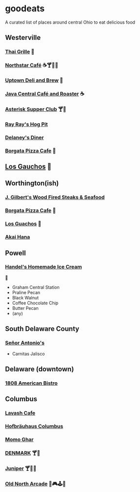 # goodeats
A curated list of places around central Ohio to eat delicious food

## Westerville

### [Thai Grille](https://goo.gl/maps/hzekQnP451R2) 🍵

### [Northstar Café](https://goo.gl/maps/oSZokXS6wvR2) ☕️🍸🥃🍺

### [Uptown Deli and Brew](https://goo.gl/maps/t29SFQTzuAm) 🍺

### [Java Central Café and Roaster](https://goo.gl/maps/kcr7oKUa3352) ☕️

### [Asterisk Supper Club](https://goo.gl/maps/vxTu1pnkeRn) 🍸🥃

### [Ray Ray's Hog Pit](https://goo.gl/maps/LSN2TaTULr42)

### [Delaney's Diner](https://goo.gl/maps/nmJgncjT93T2)

### [Borgata Pizza Cafe](https://goo.gl/maps/fsWnFTs7vR62) 🍕

## [Los Gauchos](https://goo.gl/maps/rL3Q1kwKBE12) 🌮

## Worthington(ish)

### [J. Gilbert's Wood Fired Steaks & Seafood](https://goo.gl/maps/2g3FcYouNBA2)

### [Borgata Pizza Cafe](https://goo.gl/maps/o3QizcTe1672) 🍕

### [Los Guachos](https://goo.gl/maps/ohdWLEhxhPo) 🌮

### [Akai Hana](https://goo.gl/maps/DZEEpdvV1uJ2)

## Powell

### [Handel's Homemade Ice Cream](https://goo.gl/maps/3kVTJmZbQ9p)
🍨
- Graham Central Station
- Praline Pecan
- Black Walnut
- Coffee Chocolate Chip
- Butter Pecan
- (any)

## South Delaware County

### [Señor Antonio's](https://goo.gl/maps/g6p5ZCnCQw22)

- Carnitas Jalisco

## Delaware (downtown)

### [1808 American Bistro](https://goo.gl/maps/8BATw8RWZg32)

## Columbus

### [Lavash Cafe](https://goo.gl/maps/UcTSbg1nUf52)

### [Hofbräuhaus Columbus](https://goo.gl/maps/bKfgFMeCsdz)

### [Momo Ghar](https://goo.gl/maps/dQuEXFx31zy)

### [DENMARK](https://goo.gl/maps/fDxfUidZrpz) 🍸🥃

### [Juniper](https://goo.gl/maps/fDxfUidZrpz) 🍸🥃🍔

### [Old North Arcade](https://goo.gl/maps/hPbk8qj13RN2) 🍺🎮🕹👾

